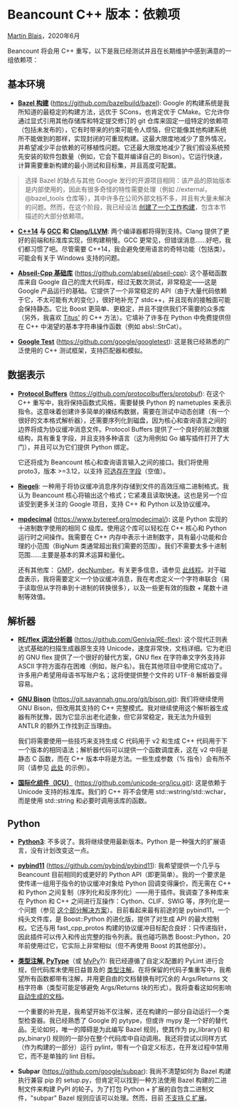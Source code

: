 # Beancount C++ 版本：依赖项<a id="title"></a>

[<u>Martin Blais</u>](mailto:blais@furius.ca)，2020年6月

Beancount 将会用 C++ 重写，以下是我已经测试并且在长期维护中感到满意的一组依赖项：

## 基本环境<a id="base-environment"></a>

- [**<u>Bazel 构建</u>**](https://bazel.build/) ([<u>https://github.com/bazelbuild/bazel</u>](https://github.com/bazelbuild/bazel)): Google 的构建系统是我所知道的最稳定的构建方法，远优于 SCons，也肯定优于 CMake。它允许你通过显式引用其他存储库和特定提交修订的 git 仓库来固定一组特定的依赖项（包括未发布的），它有时带来的约束可能令人烦恼，但它能像其他构建系统所不能做到的那样，实现封闭的可重现构建。这最大限度地减少了意外情况，并希望减少平台依赖的可移植性问题。它还最大限度地减少了我们假设系统预先安装的软件包数量（例如，它会下载并编译自己的 Bison）。它运行快速，计算需要重新构建的最小测试和目标集，并且高度可配置。

> 选择 Bazel 的缺点与其他 Google 发行的开源项目相同：该产品的原始版本是内部使用的，因此有很多奇怪的特性需要处理（例如 //external，@bazel\_tools 仓库等），其中许多在公司外部文档不多，并且有大量未解决的问题。然而，在这个阶段，我已经设法 [<u>创建了一个工作构建</u>](https://github.com/beancount/beancount/tree/bazel)，包含本节描述的大部分依赖项。

- **[<u>C++14</u>](https://en.wikipedia.org/wiki/C%2B%2B14) 与 [<u>GCC</u>](https://gcc.gnu.org/) 和 [<u>Clang/LLVM</u>](https://clang.llvm.org/)**: 两个编译器都将得到支持。Clang 提供了更好的前端和标准库实现，但构建稍慢。GCC 更常见，但错误消息……好吧，我们都习惯了吧。尽管需要 C++14，我会避免使用语言的奇特功能（包括类）。可能会有关于 Windows 支持的问题。

- [**<u>Abseil-Cpp 基础库</u>**](https://abseil.io/) ([<u>https://github.com/abseil/abseil-cpp</u>](https://github.com/abseil/abseil-cpp)): 这个基础函数库来自 Google 自己的庞大代码库，经过无数次测试，非常稳定——这是 Google 产品运行的基础。它提供了一个非常稳定的 API（由于大量代码依赖于它，不太可能有大的变化），很好地补充了 stdc++，并且现有的接触面可能会保持静态。它比 Boost 更简单、更稳定，并且不提供我们不需要的众多库（另外，我喜欢 [<u>Titus'</u>](https://github.com/tituswinters) 的 C++ 方法）。它填补了许多在 Python 中免费提供但在 C++ 中渴望的基本字符串操作函数（例如 absl::StrCat）。

- **[<u>Google Test</u>](https://en.wikipedia.org/wiki/Google_Test)** ([<u>https://github.com/google/googletest</u>](https://github.com/google/googletest)): 这是我已经熟悉的广泛使用的 C++ 测试框架，支持匹配器和模拟。

## 数据表示<a id="data-representation"></a>

- [**<u>Protocol Buffers</u>**](https://developers.google.com/protocol-buffers) ([<u>https://github.com/protocolbuffers/protobuf</u>](https://github.com/protocolbuffers/protobuf)): 在这个 C++ 重写中，我将保持函数式风格，需要替换 Python 的 nametuples 来表示指令。这意味着创建许多简单的裸结构数据，需要在测试中动态创建（有一个很好的文本格式解析器），还需要序列化到磁盘，因为核心和查询语言之间的边界将成为协议缓冲消息文件。Protocol Buffers 提供了一个良好的层次数据结构，具有重复字段，并且支持多种语言（这为用例如 Go 编写插件打开了大门），并且可以为它们提供 Python 绑定。

    它还将成为 Beancount 核心和查询语言输入之间的接口。我们将使用 proto3，版本 >=3.12，以支持 [<u>可选存在字段</u>](https://www.google.com/url?q=https://github.com/protocolbuffers/protobuf/blob/master/docs/field_presence.md&sa=D&ust=1593922864811000&usg=AFQjCNH4AQawCGimgvXDz1vOL3CVzTyuZQ)（空值）。

- [**<u>Riegeli</u>**](https://github.com/google/riegeli): 一种用于将协议缓冲消息序列存储到文件的高效压缩二进制格式。我认为 Beancount 核心将输出这个格式；它紧凑且读取快速。这也是另一个应该受到更多关注的 Google 项目，支持 C++ 和 Python 以及协议缓冲。

- [**<u>mpdecimal</u>**](https://www.bytereef.org/mpdecimal/) ([<u>https://www.bytereef.org/mpdecimal/</u>](https://www.bytereef.org/mpdecimal/))**:** 这是 Python 实现的十进制数字使用的相同 C 级库。使用这个库可以轻松在 C++ 核心和 Python 运行时之间操作。我需要在 C++ 内存中表示十进制数字，具有最小功能和合理的小范围（BigNum 类通常超出我们需要的范围）。我们不需要太多十进制范围……主要是基本的算术运算和量化。

    还有其他库： [<u>GMP</u>](https://gmplib.org/)，[<u>decNumber</u>](http://speleotrove.com/decimal/decnumber.html)。有关更多信息，请参见 [<u>此线程</u>](https://stackoverflow.com/questions/14096026/c-decimal-data-types)。对于磁盘表示，我将需要定义一个协议缓冲消息，我在考虑定义一个字符串联合（易于读取但从字符串到十进制的转换很多），以及一些更有效的指数 + 尾数十进制等效值。

## 解析器<a id="parser"></a>

- **[<u>RE/flex 词法分析器</u>](https://www.genivia.com/doc/reflex/html/)** ([<u>https://github.com/Genivia/RE-flex</u>](https://github.com/Genivia/RE-flex)): 这个现代正则表达式基础的扫描生成器原生支持 Unicode，速度非常快，文档详细。它为老旧的 GNU flex 提供了一个很好的替代方案，GNU flex 在字符串文字外支持非 ASCII 字符方面存在困难（例如，账户名）。我在其他项目中使用它成功了。许多用户希望用母语书写账户名；这将使提供整个文件的 UTF-8 解析器变得容易。

- **[<u>GNU Bison</u>](https://www.gnu.org/software/bison/)** ([<u>https://git.savannah.gnu.org/git/bison.git</u>](https://git.savannah.gnu.org/git/bison.git)): 我们将继续使用 GNU Bison，但改用其支持的 C++ 完整模式。我对继续使用这个解析器生成器有所犹豫，因为它显示出老化迹象，但它非常稳定，我无法为升级到 ANTLR 的额外工作找到正当理由。

    我们将需要使用一些技巧来支持生成 C 代码用于 v2 和生成 C++ 代码用于下一个版本的相同语法；解析器代码可以提供一个函数调度表，这在 v2 中将是静态 C 函数，而在 C++ 版本中将是方法。一些生成参数（% 指令）会有所不同（请参见 [<u>此处</u>](https://github.com/blais/oblique/blob/master/oblique/parser.yxx#L8) 的示例）。

- **[<u>国际化组件（ICU）</u>](http://site.icu-project.org/home)** ([<u>https://github.com/unicode-org/icu.git</u>](https://github.com/unicode-org/icu.git)): 这是依赖于 Unicode 支持的标准库。我们的 C++ 将不会使用 std::wstring/std::wchar，而是使用 std::string 和必要时调用该库的函数。

## Python<a id="python"></a>

- [**<u>Python3</u>**](https://www.python.org/): 不多说了。我将继续使用最新版本。Python 是一种强大的扩展语言，没有计划改变这一点。

- **[<u>pybind11</u>](https://pybind11.readthedocs.io/en/stable/)** ([<u>https://github.com/pybind/pybind11</u>](https://github.com/pybind/pybind11)): 我希望提供一个几乎与 Beancount 目前相同的或更好的 Python API（即更简单）。我的一个要求是使传递一组用于指令的协议缓冲对象给 Python 回调变得廉价，而无需在 C++ 和 Python 之间复制（序列化和反序列化）——用于插件。我调查了多种库来在 Python 和 C++ 之间进行互操作：Cython、CLIF、SWIG 等，序列化是一个问题（参见 [<u>这个部分解决方案</u>](https://github.com/google/nucleus/blob/master/nucleus/util/proto_ptr.h)）。目前看起来最有前途的是 pybind11，一个纯头文件库，是 Boost::Python 的进化版，提供了对生成 API 的最大控制权。它还与用 fast\_cpp\_protos 构建的协议缓冲目标配合良好：只传递指针，因此插件可以传入和传出完整的指令列表。我也碰巧熟悉 Boost::Python，20 年前使用过它，它实际上非常相似（但不再使用 Boost 的其他部分）。

- **[<u>类型注解</u>](https://docs.python.org/3/library/typing.html), [<u>PyType</u>](https://github.com/google/pytype)**（或 [<u>MyPy</u>](http://mypy-lang.org/)?): 我已经遵循了自定义配置的 PyLint 进行合规，但代码库未使用日益普及的 [<u>类型注解</u>](https://docs.python.org/3/library/typing.html)。在将保留的代码子集重写中，我希望所有函数都带有注解，并用更自由的文档替换有时冗余的 Args/Returns 文档字符串（类型可能足够避免 Args/Returns 块的形式）。我将查看这如何影响 [<u>自动生成的文档</u>](https://github.com/beancount/docs)。

    一个重要的补充是，我希望开始不仅注解，还在构建的一部分自动运行一个类型检查器。我已经熟悉了 Google 的 pytype，但或许 mypy 是一个好的替代品。无论如何，唯一的障碍是为此编写 Bazel 规则，使其作为 py\_library() 和 py\_binary() 规则的一部分在整个代码库中自动调用。我还将尝试以同样方式（作为构建的一部分）运行 pylint，带有一个自定义标志，在开发过程中禁用它，而不是单独的 lint 目标。

- **Subpar** ([<u>https://github.com/google/subpar</u>](https://github.com/google/subpar)): 我尚不清楚如何为 Bazel 构建执行兼容 pip 的 setup.py，但肯定可以找到一种方法使用 Bazel 构建的二进制文件来构建 PyPI 的轮子。为了打包 Python + 扩展的自包含二进制文件，"subpar" Bazel 规则应该可以处理。然而，目前 [<u>不支持 C 扩展</u>](https://github.com/google/subpar/issues/59)。
